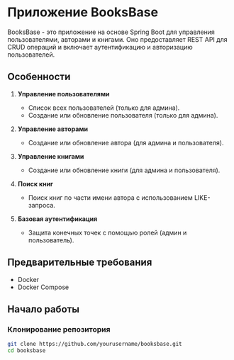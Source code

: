 # Приложение BooksBase

BooksBase - это приложение на основе Spring Boot для управления пользователями, авторами и книгами. Оно предоставляет REST API для CRUD операций и включает аутентификацию и авторизацию пользователей.

## Особенности

1. **Управление пользователями**
   - Список всех пользователей (только для админа).
   - Создание или обновление пользователя (только для админа).

2. **Управление авторами**
   - Создание или обновление автора (для админа и пользователя).

3. **Управление книгами**
   - Создание или обновление книги (для админа и пользователя).

4. **Поиск книг**
   - Поиск книг по части имени автора с использованием LIKE-запроса.

5. **Базовая аутентификация**
   - Защита конечных точек с помощью ролей (админ и пользователь).

## Предварительные требования

- Docker
- Docker Compose

## Начало работы

### Клонирование репозитория

```sh
git clone https://github.com/yourusername/booksbase.git
cd booksbase

